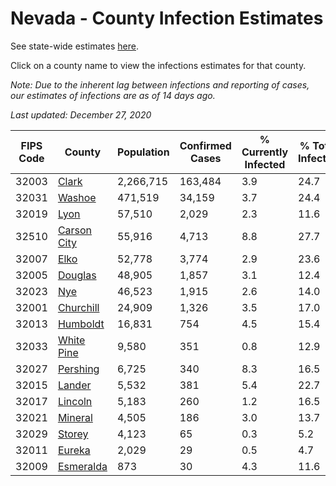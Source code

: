 # Nevada - County Infection Estimates

See state-wide estimates [here](/infections/us-nv).

Click on a county name to view the infections estimates for that county.

*Note: Due to the inherent lag between infections and reporting of cases, our estimates of infections are as of 14 days ago.*

*Last updated: December 27, 2020*

|   FIPS Code |                     County |   Population |   Confirmed Cases |   % Currently Infected |   % Total Infected |
|-------------|----------------------------|--------------|-------------------|------------------------|--------------------|
|       32003 |             [Clark](clark) |    2,266,715 |           163,484 |                    3.9 |               24.7 |
|       32031 |           [Washoe](washoe) |      471,519 |            34,159 |                    3.7 |               24.4 |
|       32019 |               [Lyon](lyon) |       57,510 |             2,029 |                    2.3 |               11.6 |
|       32510 | [Carson City](carson-city) |       55,916 |             4,713 |                    8.8 |               27.7 |
|       32007 |               [Elko](elko) |       52,778 |             3,774 |                    2.9 |               23.6 |
|       32005 |         [Douglas](douglas) |       48,905 |             1,857 |                    3.1 |               12.4 |
|       32023 |                 [Nye](nye) |       46,523 |             1,915 |                    2.6 |               14.0 |
|       32001 |     [Churchill](churchill) |       24,909 |             1,326 |                    3.5 |               17.0 |
|       32013 |       [Humboldt](humboldt) |       16,831 |               754 |                    4.5 |               15.4 |
|       32033 |   [White Pine](white-pine) |        9,580 |               351 |                    0.8 |               12.9 |
|       32027 |       [Pershing](pershing) |        6,725 |               340 |                    8.3 |               16.5 |
|       32015 |           [Lander](lander) |        5,532 |               381 |                    5.4 |               22.7 |
|       32017 |         [Lincoln](lincoln) |        5,183 |               260 |                    1.2 |               16.5 |
|       32021 |         [Mineral](mineral) |        4,505 |               186 |                    3.0 |               13.7 |
|       32029 |           [Storey](storey) |        4,123 |                65 |                    0.3 |                5.2 |
|       32011 |           [Eureka](eureka) |        2,029 |                29 |                    0.5 |                4.7 |
|       32009 |     [Esmeralda](esmeralda) |          873 |                30 |                    4.3 |               11.6 |
